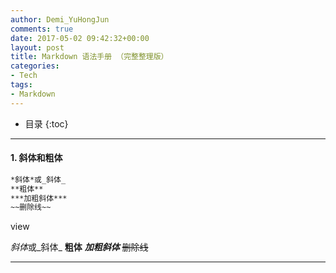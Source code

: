 ```yaml
---
author: Demi_YuHongJun
comments: true
date: 2017-05-02 09:42:32+00:00
layout: post
title: Markdown 语法手册 （完整整理版）
categories:
- Tech
tags:
- Markdown
---
```

* 目录
{:toc}
---
#### 1. 斜体和粗体
```markdown
*斜体*或_斜体_
**粗体**
***加粗斜体***
~~删除线~~
```
view

*斜体*或_斜体_
**粗体**
***加粗斜体***
~~删除线~~

---

